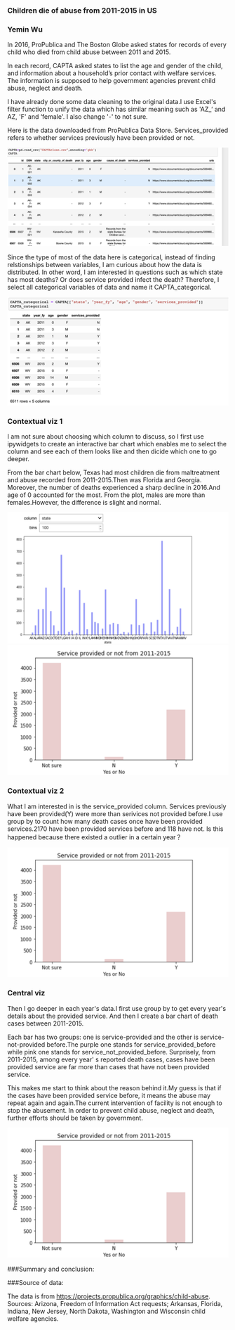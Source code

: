 ### Children die of abuse from 2011-2015 in US

### Yemin Wu
       
       
In 2016, ProPublica and The Boston Globe asked states for records of every child who died from child abuse between 2011 and 2015.

In each record, CAPTA asked states to list the age and gender of the child, and information about a household’s prior contact with welfare services. The information is supposed to help government agencies prevent child abuse, neglect and death.

I have already done some data cleaning to the original data.I use Excel's filter function to unify the data which has similar meaning such as 'AZ_‘ and AZ, 'F' and ‘female'. I also change '-' to not sure.

Here is the data downloaded from ProPublica Data Store. Services_provided refers to whether services previously have been provided or not.

![image](https://github.com/Zoeoez/yeminwu.github.io/blob/master/屏幕快照%202020-05-04%20上午8.14.53.png)

Since the type of most of the data here is categorical, instead of finding relstionships between variables,  I am curious about how the data is distributed. In other word, I am interested in questions such as which state has most deaths? Or does service provided infect the death? Therefore, I  select all categorical variables of data and name it CAPTA_categorical.

![image](https://github.com/Zoeoez/yeminwu.github.io/blob/master/屏幕快照%202020-05-04%20上午8.15.00.png)

### Contextual viz 1

I am not sure about choosing which column to discuss, so I first use ipywidgets to create an interactive bar chart which enables me to select the column and see each of them looks like and then dicide which one to go deeper.

From the bar chart below, Texas had most children die from maltreatment and abuse recorded from 2011-2015.Then was Florida and Georgia. Moreover, the number of deaths experienced a sharp decline in 2016.And age of 0 accounted for the most. From the plot, males are more than females.However, the difference is slight and normal.

![image](https://github.com/Zoeoez/yeminwu.github.io/blob/master/屏幕快照%202020-05-04%20上午7.33.27.png)
![image](https://github.com/Zoeoez/yeminwu.github.io/blob/master/屏幕快照%202020-05-04%20上午8.38.44.png)


### Contextual viz 2

What I am interested in is the service_provided column. Services previously have been provided(Y) were more than serivices not provided before.I use group by to count how many death cases once have been provided services.2170 have been provided services before and 118 have not. Is this happened because there existed a outlier in a certain year？

![image](https://github.com/Zoeoez/yeminwu.github.io/blob/master/屏幕快照%202020-05-04%20上午8.38.44.png)

### Central viz 

Then I go deeper in each year's data.I first use group by to get every year's details about the provided service. And then I create a bar chart of death cases between 2011-2015. 


Each bar has two groups: one is service-provided and the other is service-not-provided before.The purple one stands for service_provided_before while pink one stands for service_not_provided_before. Surprisely, from 2011-2015, among every year' s reported death cases, cases have been provided service are far more than cases that have not been provided service. 


This makes me start to think about the reason behind it.My guess is that if the cases have been provided service before, it means the abuse may repeat again and again.The current intervention of facility is not enough to stop the abusement. In order to prevent child abuse, neglect and death, further efforts should be taken by government. 

![image](https://github.com/Zoeoez/yeminwu.github.io/blob/master/屏幕快照%202020-05-04%20上午8.38.44.png)



###Summary and conclusion:



###Source of data:

The data is from https://projects.propublica.org/graphics/child-abuse. Sources: Arizona, Freedom of Information Act requests; Arkansas, Florida, Indiana, New Jersey, North Dakota, Washington and Wisconsin child welfare agencies.

